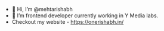 - 👋 Hi, I’m @mehtarishabh
- 👀 I’m frontend developer currently working in Y Media labs.
- Checkout my website - https://onerishabh.in/ 


<!---
mehtarishabh/mehtarishabh is a ✨ special ✨ repository because its `README.md` (this file) appears on your GitHub profile.
You can click the Preview link to take a look at your changes.
--->
